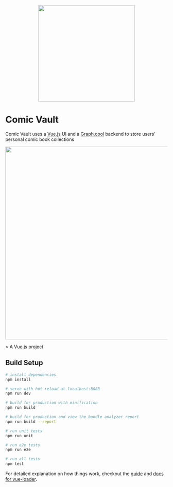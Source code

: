 <p align="center"><img align="center" height="300px" src="http://i.imgur.com/HTsD17J.png"/></p>

# Comic Vault

Comic Vault uses a [Vue.js](https://vuejs.org/) UI and a [Graph.cool](https://www.graph.cool/) backend to store users' personal comic book collections

<p align="center"><img align="center" width="600px" src="http://i.imgur.com/fyIBIeC.png"/></p>
> A Vue.js project

## Build Setup

``` bash
# install dependencies
npm install

# serve with hot reload at localhost:8080
npm run dev

# build for production with minification
npm run build

# build for production and view the bundle analyzer report
npm run build --report

# run unit tests
npm run unit

# run e2e tests
npm run e2e

# run all tests
npm test
```

For detailed explanation on how things work, checkout the [guide](http://vuejs-templates.github.io/webpack/) and [docs for vue-loader](http://vuejs.github.io/vue-loader).

